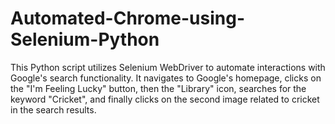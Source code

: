 # Automated-Chrome-using-Selenium-Python
This Python script utilizes Selenium WebDriver to automate interactions with Google's search functionality. It navigates to Google's homepage, clicks on the "I'm Feeling Lucky" button, then the "Library" icon, searches for the keyword "Cricket", and finally clicks on the second image related to cricket in the search results.
